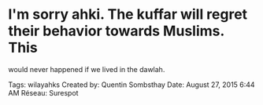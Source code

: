 # l'm sorry ahki. The kuffar will regret their behavior towards Muslims. This
would never happened if we lived in the dawlah.

Tags: wilayahks
Created by: Quentin Sombsthay
Date: August 27, 2015 6:44 AM
Réseau: Surespot